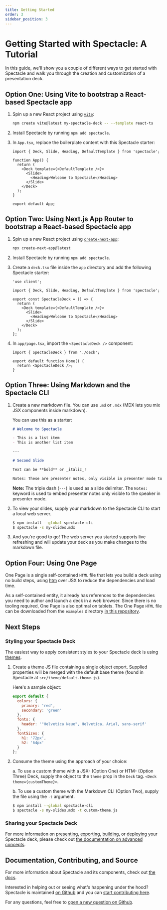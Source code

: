 ```yaml
---
title: Getting Started
order: 3
sidebar_position: 3
---
```


# Getting Started with Spectacle: A Tutorial

In this guide, we'll show you a couple of different ways to get started with Spectacle and walk you through the creation and customization of a presentation deck.

## Option One: Using Vite to bootstrap a React-based Spectacle app

1. Spin up a new React project using [`vite`](https://vitejs.dev/guide/#scaffolding-your-first-vite-project):

   ```bash
   npm create vite@latest my-spectacle-deck -- --template react-ts
   ```

2. Install Spectacle by running `npm add spectacle`.

3. In `App.tsx`, replace the boilerplate content with this Spectacle starter:

   ```tsx
   import { Deck, Slide, Heading, DefaultTemplate } from 'spectacle';

   function App() {
     return (
       <Deck template={<DefaultTemplate />}>
         <Slide>
           <Heading>Welcome to Spectacle</Heading>
         </Slide>
       </Deck>
     );
   }

   export default App;
   ```

## Option Two: Using Next.js App Router to bootstrap a React-based Spectacle app

1. Spin up a new React project using [`create-next-app`](https://nextjs.org/docs/pages/api-reference/create-next-app):

   ```bash
   npx create-next-app@latest
   ```

2. Install Spectacle by running `npm add spectacle`.

3. Create a `deck.tsx` file inside the `app` directory and add the following Spectacle starter:

   ```tsx
   'use client';
   
   import { Deck, Slide, Heading, DefaultTemplate } from 'spectacle';

   export const SpectacleDeck = () => {
     return (
       <Deck template={<DefaultTemplate />}>
         <Slide>
           <Heading>Welcome to Spectacle</Heading>
         </Slide>
       </Deck>
     );
   };
   ```

4. In `app/page.tsx`, import the `<SpectacleDeck />` component:

   ```tsx
   import { SpectacleDeck } from './deck';

   export default function Home() {
     return <SpectacleDeck />;
   }
   ```

## Option Three: Using Markdown and the Spectacle CLI

1. Create a new markdown file. You can use `.md` or `.mdx` (MDX lets you mix JSX components inside markdown).

   You can use this as a starter:

   ```md
   # Welcome to Spectacle

   - This is a list item
   - This is another list item

   ---

   # Second Slide

   Text can be **bold** or _italic_!

   Notes: These are presenter notes, only visible in presenter mode to the speaker.
   ```

   **Note:** The triple dash (`---`) is used as a slide delimiter. The `Notes:` keyword is used to embed presenter notes only visible to the speaker in presenter mode.

2. To view your slides, supply your markdown to the Spectacle CLI to start a local web server.

   ```bash
   $ npm install --global spectacle-cli
   $ spectacle -s my-slides.mdx
   ```

3. And you're good to go! The web server you started supports live refreshing and will update your deck as you make changes to the markdown file.

## Option Four: Using One Page

One Page is a single self-contained `HTML` file that lets you build a deck using no build steps, using [htm](https://github.com/developit/htm) over JSX to reduce the dependencies and load time.

As a self-contained entity, it already has references to the dependencies you need to author and launch a deck in a web browser. Since there is no tooling required, One Page is also optimal on tablets. The One Page `HTML` file can be downloaded from the `examples` directory [in this repository](https://github.com/FormidableLabs/spectacle/blob/main/examples/one-page/index.html).

## Next Steps

### Styling your Spectacle Deck

The easiest way to apply consistent styles to your Spectacle deck is using [themes](./themes.md).

1. Create a theme JS file containing a single object export. Supplied properties will be merged with the default base theme (found in Spectacle at `src/theme/default-theme.js`).

   Here's a sample object:

   ```js
   export default {
     colors: {
       primary: 'red',
       secondary: 'green'
     },
     fonts: {
       header: '"Helvetica Neue", Helvetica, Arial, sans-serif'
     },
     fontSizes: {
       h1: '72px',
       h2: '64px'
     }
   };
   ```

2. Consume the theme using the approach of your choice:

   a. To use a custom theme with a JSX- (Option One) or HTM- (Option Three) Deck, supply the object to the `theme` prop in the `Deck` tag. `<Deck theme={customTheme}>`.

   b. To use a custom theme with the Markdown CLI (Option Two), supply the file using the `-t` argument.

   ```bash
   $ npm install --global spectacle-cli
   $ spectacle -s my-slides.mdx -t custom-theme.js
   ```

### Sharing your Spectacle Deck

For more information on [presenting](./index.md#presenting), [exporting](./advanced-concepts.md#exporting), [building](./advanced-concepts.md#build--deployment), or [deploying](./advanced-concepts.md#build--deployment) your Spectacle deck, please check out [the documentation on advanced concepts](./advanced-concepts.md).

## Documentation, Contributing, and Source

For more information about Spectacle and its components, check out [the docs](https://formidable.com/open-source/spectacle).

Interested in helping out or seeing what's happening under the hood? Spectacle is maintained [on Github](https://github.com/FormidableLabs/spectacle) and you can [start contributing here](https://github.com/FormidableLabs/spectacle/blob/main/CONTRIBUTING.md).

For any questions, feel free to [open a new question on Github](https://github.com/FormidableLabs/spectacle/issues/new?template=question.md).
